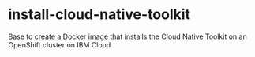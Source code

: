 # install-cloud-native-toolkit
Base to create a Docker image that installs the Cloud Native Toolkit on an OpenShift cluster on IBM Cloud
